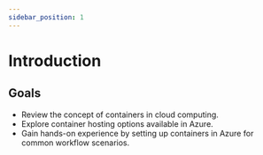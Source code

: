 ```yaml
---
sidebar_position: 1
---
```


# Introduction

## Goals

- Review the concept of containers in cloud computing.
- Explore container hosting options available in Azure.
- Gain hands-on experience by setting up containers in Azure for common workflow scenarios.

